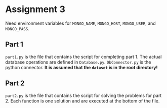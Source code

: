 # Assignment 3
Need environment variables for `MONGO_NAME`, `MONGO_HOST`, `MONGO_USER`, and `MONGO_PASS`.
## Part 1
`part1.py` is the file that contains the script for completing part 1. The actual database operations are defined in `Database.py`. `DbConnector.py` is the python connector. **It is assumed that the `dataset` is in the root directory!**
## Part 2
`part2.py` is the file that contains the script for solving the problems for part 2. Each function is one solution and are executed at the bottom of the file.